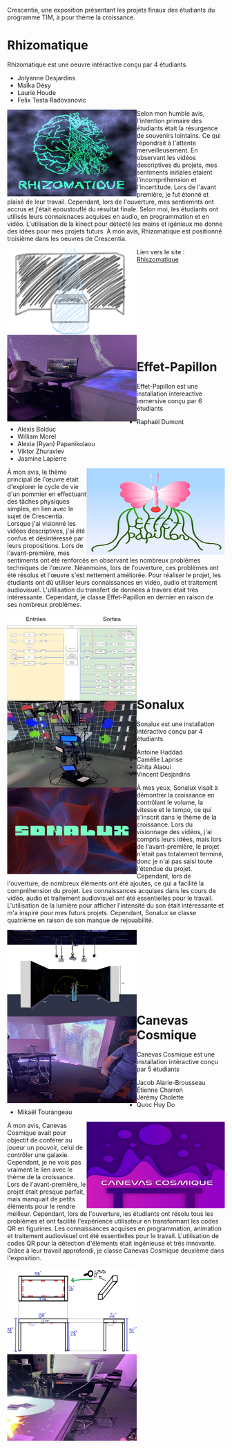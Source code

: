Crescentia, une exposition présentant les projets finaux des étudiants du programme TIM, à pour thème la croissance.

# Rhizomatique
Rhizomatique est une oeuvre intéractive conçu par 4 étudiants.
- Jolyanne Desjardins
- MaÏka Désy
- Laurie Houde
- Felix Testa Radovanovic

<p align="left"> <img align="left" width="300" height="200" src="../media/couverture_rhizomatique.png">
Selon mon humble avis, l'intention primaire des étudiants était la résurgence de souvenirs lointains. Ce qui répondrait à l'attente merveilleusement. En observant les vidéos descriptives du projets, mes sentiments initiales étaient l'incompréhension et l'incertitude. Lors de l'avant première, je fut étonné et plaisé de leur travail. Cependant, lors de l'ouverture, mes sentiemnts ont accrus et j'était époustouflé du résultat finale. Selon moi, les étudiants ont utilisés leurs connaisnaces acquises en audio, en programmation et en vidéo. L'utilisation de la kinect pour détecté les mains et igénieux me donne des idées pour mes projets futurs. À mon avis, Rhizomatique est positionné troisième dans les oeuvres de Crescentia.

<p align="left"> <img align="left" width="300" height="200" src="../media/dessin_Rhizomatique.png">
<p align="left"> <img align="left" width="300" height="200" src="../media/oeuvre_rhizomatique.jpg">

 Lien vers le site : [Rhiszomatique]([https://tim-montmorency.com/2024/projets/Kigo/docs/web/index.html](https://tim-montmorency.com/2024/projets/Rhizomatique/docs/web/index.html))

<br><br><br><br><br><br><br><br><br><br>

# Effet-Papillon
Effet-Papillon est une installation intereactive immersive conçu par 6 étudiants
- Raphaël Dumont
- Alexis Bolduc
- William Morel
- Alexia (Ryan) Papanikolaou
- Viktor Zhuravlev
- Jasmine Lapierre
  <p align="left"> <img align="right" width="320" height="200" src="../media/couverture_effect-papillon.png">
 À mon avis, le thème principal de l'œuvre était d'explorer le cycle de vie d'un pommier en effectuant des tâches physiques simples, en lien avec le sujet de Crescentia. Lorsque j'ai visionné les vidéos descriptives, j'ai été confus et désintéressé par leurs propositions. Lors de l'avant-première, mes sentiments ont été renforcés en observant les nombreux problèmes techniques de l'œuvre. Néanmoins, lors de l'ouverture, ces problèmes ont été résolus et l'œuvre s'est nettement améliorée. Pour réaliser le projet, les étudiants ont dû utiliser leurs connaissances en vidéo, audio et traitement audiovisuel. L'utilisation du transfert de données à travers était très intéressante. Cependant, je classe Effet-Papillon en dernier en raison de ses nombreux problèmes.

<p align="left"> <img align="left" width="300" height="200" src="../media/dessin_papillon.png">
<p align="left"> <img align="left" width="300" height="200" src="../media/oeuvre_papillon.jpg">
<br><br><br><br><br><br><br><br><br>
  
 # Sonalux
 Sonalux est une installation intéractive conçu par 4 étudiants

 - Antoine Haddad
 - Camélie Laprise
 - Ghita Alaoui
 - Vincent Desjardins

<p align="left"> <img align="left" width="300" height="200" src="../media/couverture_sonalux.png">
À mes yeux, Sonalux visait à démontrer la croissance en contrôlant le volume, la vitesse et le tempo, ce qui s'inscrit dans le thème de la croissance. Lors du visionnage des vidéos, j'ai compris leurs idées, mais lors de l'avant-première, le projet n'était pas totalement terminé, donc je n'ai pas saisi toute l'étendue du projet. Cependant, lors de l'ouverture, de nombreux éléments ont été ajoutés, ce qui a facilité la compréhension du projet. Les connaissances acquises dans les cours de vidéo, audio et traitement audiovisuel ont été essentielles pour le travail. L'utilisation de la lumière pour afficher l'intensité du son était intéressante et m'a inspiré pour mes futurs projets. Cependant, Sonalux se classe quatrième en raison de son manque de rejouabilité.
  
<p align="left"> <img align="left" width="300" height="200" src="../media/dessin_sonalux.png">
<p align="left"> <img align="left" width="300" height="200" src="../media/oeuvre_sonalux.jpg">
<br><br><br><br><br><br><br><br><br>

# Canevas Cosmique
Canevas Cosmique est une installation intéractive conçu par 5 étudiants
- Jacob Alarie-Brousseau
- Étienne Charron
- Jérémy Cholette
- Quoc Huy Do
- Mikaël Tourangeau

<p align="left"> <img align="right" width="320" height="200" src="../media/couverture_canevas.png">
À mon avis, Canevas Cosmique avait pour objectif de conférer au joueur un pouvoir, celui de contrôler une galaxie. Cependant, je ne vois pas vraiment le lien avec le thème de la croissance. Lors de l'avant-première, le projet était presque parfait, mais manquait de petits éléments pour le rendre meilleur. Cependant, lors de l'ouverture, les étudiants ont résolu tous les problèmes et ont facilité l'expérience utilisateur en transformant les codes QR en figurines. Les connaissances acquises en programmation, animation et traitement audiovisuel ont été essentielles pour le travail. L'utilisation de codes QR pour la détection d'éléments était ingénieuse et très innovante. Grâce à leur travail approfondi, je classe Canevas Cosmique deuxième dans l'exposition.

<p align="left"> <img align="left" width="300" height="200" src="../media/dessin_cosmos.png">
<p align="left"> <img align="left" width="300" height="200" src="../media/oeuvre_cosmos.jpg">

   





